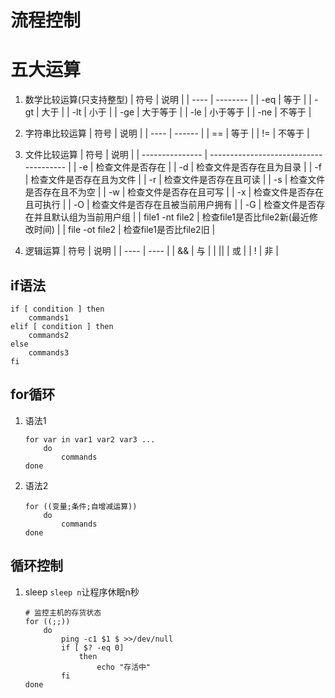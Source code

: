 # 流程控制

# 五大运算
   1. 数学比较运算(只支持整型)
      | 符号 | 说明     |
      | ---- | -------- |
      | -eq  | 等于     |
      | -gt  | 大于     |
      | -lt  | 小于     |
      | -ge  | 大于等于 |
      | -le  | 小于等于 |
      | -ne  | 不等于   |
   2. 字符串比较运算
      | 符号 | 说明   |
      | ---- | ------ |
      | ==   | 等于   |
      | !=   | 不等于 |
   3. 文件比较运算
      | 符号            | 说明                                   |
      | --------------- | -------------------------------------- |
      | -e              | 检查文件是否存在                       |
      | -d              | 检查文件是否存在且为目录               |
      | -f              | 检查文件是否存在且为文件               |
      | -r              | 检查文件是否存在且可读                 |
      | -s              | 检查文件是否存在且不为空               |
      | -w              | 检查文件是否存在且可写                 |
      | -x              | 检查文件是否存在且可执行               |
      | -O              | 检查文件是否存在且被当前用户拥有       |
      | -G              | 检查文件是否存在并且默认组为当前用户组 |
      | file1 -nt file2 | 检查file1是否比file2新(最近修改时间)   |
      | file -ot file2  | 检查file1是否比file2旧                 |
   
   4. 逻辑运算 
      | 符号 | 说明 |
      | ---- | ---- |
      | &&   | 与   |
      | \|\| | 或   |
      | !    | 非   |

## if语法
   
   ```shell
   if [ condition ] then
       commands1
   elif [ condition ] then
       commands2
   else 
       commands3
   fi
   ```

## for循环
   
   1. 语法1
      
      ```shell
      for var in var1 var2 var3 ...
          do
              commands
      done
      ```
   
   2. 语法2
      
      ```shell
      for ((变量;条件;自增减运算))
          do
              commands
      done
      ```

## 循环控制
   1. sleep
      `sleep n`让程序休眠n秒
      
      ```shell
      # 监控主机的存货状态
      for ((;;))
          do
              ping -c1 $1 $ >>/dev/null
              if [ $? -eq 0]
                  then
                      echo "存活中"
              fi
      done
      ```
